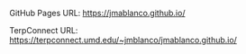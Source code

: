 GitHub Pages URL:
https://jmablanco.github.io/

TerpConnect URL:
https://terpconnect.umd.edu/~jmblanco/jmablanco.github.io/
